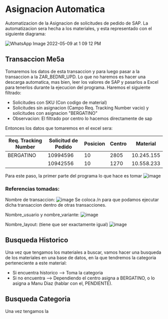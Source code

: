 # Asignacion Automatica

Automatizacion de la Asignacion de solicitudes de pedido de SAP. La automatizacion sera hecha a los materiales, y esta representado con el siguiente diagrama:


![WhatsApp Image 2022-05-09 at 1 09 12 PM](https://user-images.githubusercontent.com/91348491/167451972-e6277d96-3ca0-49fa-bbc0-0122f13ca2d7.jpeg)

## Transaccion Me5a
Tomaremos los datos de esta transaccion y para luego pasar a la transaccion a la ZAR_BEDNR_UPD. Lo que no haremos es hacer una descarga automatica, mas bien, leer los valores de SAP y pasarlos a Excel para tenerlos durante la ejecucion del programa. 
Haremos el siguiente filtrado:
* Solicitudes con SKU (Con codigo de material)
* Solicitudes sin asignacion (Campo Req. Tracking Number vacio) y solicitudes con asignacion "BERGATINO"
* Observacion: El filtrado por centro lo hacemos directamente de sap

Entonces los datos que tomaremos en el excel sera:

| Req. Tracking Number | Solicitud de Pedido | Posicion | Centro | Material |
| ------------- | ------------- | ------------- | ------------- | ------------- |
| BERGATINO  | 10994596 | 10  | 2805  | 10.245.155  |
|   | 10942556 | 10  | 1270  | 10.558.233  |

Para este paso, la primer parte del programa lo que hace es tomar 
![image](https://user-images.githubusercontent.com/91348491/167454711-6518c1bf-5256-4df7-b138-c8f50c5489f5.png)

### Referencias tomadas:

Nombre de transaccion:
![image](https://user-images.githubusercontent.com/91348491/167454961-e3b4ccf4-a566-4032-acbb-8b75cccebc2e.png)
Se coloca /n para que podamos ejecutar dicha transaccion dentro de otras transacciones.

Nombre_usuario y nombre_variante:
![image](https://user-images.githubusercontent.com/91348491/167455161-e9bf895d-1614-407b-8063-7d62342b6c26.png)

Nombre_layout: (tiene que ser exactamente igual)
![image](https://user-images.githubusercontent.com/91348491/167455214-c2ade708-8712-4c92-bb94-9bd9f7c42c56.png)


## Busqueda Historico
Una vez que tengamos los materiales a buscar, vamos hacer una busqueda de los materiales en una base de datos, en la que tendremos la categoria perteneciente a este material:
* Si encuentra historico --> Toma la categoria
* Si no encuentra --> Dependiendo el centro asigna a BERGATINO, o lo asigna a Manu Diaz (hablar con el, PENDIENTE).

## Busqueda Categoria
Una vez tengamos la 
